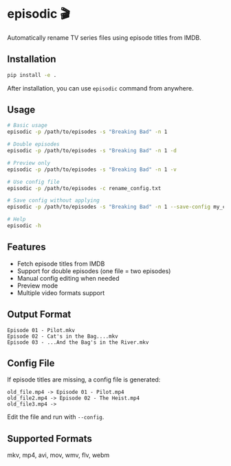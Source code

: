 # episodic 🎬

Automatically rename TV series files using episode titles from IMDB.

## Installation

```bash
pip install -e .
```

After installation, you can use `episodic` command from anywhere.

## Usage

```bash
# Basic usage
episodic -p /path/to/episodes -s "Breaking Bad" -n 1

# Double episodes
episodic -p /path/to/episodes -s "Breaking Bad" -n 1 -d

# Preview only
episodic -p /path/to/episodes -s "Breaking Bad" -n 1 -v

# Use config file
episodic -p /path/to/episodes -c rename_config.txt

# Save config without applying
episodic -p /path/to/episodes -s "Breaking Bad" -n 1 --save-config my_config.txt

# Help
episodic -h
```

## Features

- Fetch episode titles from IMDB
- Support for double episodes (one file = two episodes)
- Manual config editing when needed
- Preview mode
- Multiple video formats support

## Output Format

```
Episode 01 - Pilot.mkv
Episode 02 - Cat's in the Bag....mkv
Episode 03 - ...And the Bag's in the River.mkv
```

## Config File

If episode titles are missing, a config file is generated:

```
old_file.mp4 -> Episode 01 - Pilot.mp4
old_file2.mp4 -> Episode 02 - The Heist.mp4
old_file3.mp4 ->
```

Edit the file and run with `--config`.

## Supported Formats

mkv, mp4, avi, mov, wmv, flv, webm